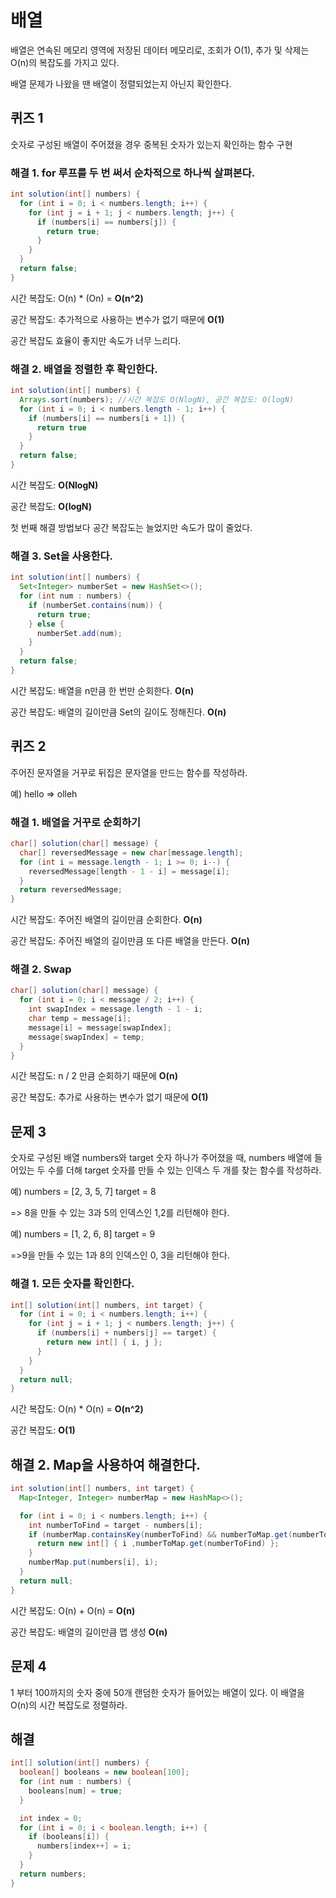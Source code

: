 # 배열
배열은 연속된 메모리 영역에 저장된 데이터 메모리로, 조회가 O(1), 추가 및 삭제는 O(n)의 복잡도를 가지고 있다.

배열 문제가 나왔을 땐 배열이 정렬되었는지 아닌지 확인한다.

## 퀴즈 1
숫자로 구성된 배열이 주어졌을 경우 중복된 숫자가 있는지 확인하는 함수 구현

### 해결 1. for 루프를 두 번 써서 순차적으로 하나씩 살펴본다.

~~~java
int solution(int[] numbers) {
  for (int i = 0; i < numbers.length; i++) {
    for (int j = i + 1; j < numbers.length; j++) {
      if (numbers[i] == numbers[j]) {
        return true;
      }
    }
  }
  return false;
}  
~~~
시간 복잡도: O(n) * (On) = **O(n^2)**

공간 복잡도: 추가적으로 사용하는 변수가 없기 때문에 **O(1)**

공간 복잡도 효율이 좋지만 속도가 너무 느리다.


### 해결 2. 배열을 정렬한 후 확인한다.

~~~java
int solution(int[] numbers) {
  Arrays.sort(numbers); //시간 복잡도 O(NlogN), 공간 복잡도: O(logN)
  for (int i = 0; i < numbers.length - 1; i++) {
    if (numbers[i] == numbers[i + 1]) {
      return true
    }
  }
  return false;
}  
~~~

시간 복잡도: **O(NlogN)**

공간 복잡도: **O(logN)**

첫 번째 해결 방법보다 공간 복잡도는 늘었지만 속도가 많이 줄었다.

### 해결 3. Set을 사용한다.

~~~java
int solution(int[] numbers) {
  Set<Integer> numberSet = new HashSet<>();
  for (int num : numbers) {
    if (numberSet.contains(num)) {
      return true;
    } else {
      numberSet.add(num);
    }
  }
  return false;
}
~~~

시간 복잡도: 배열을 n만큼 한 번만 순회한다. **O(n)**

공간 복잡도: 배열의 길이만큼 Set의 길이도 정해진다. **O(n)**

## 퀴즈 2
주어진 문자열을 거꾸로 뒤집은 문자열을 만드는 함수를 작성하라.

예) hello => olleh

### 해결 1. 배열을 거꾸로 순회하기

~~~java
char[] solution(char[] message) {
  char[] reversedMessage = new char[message.length];
  for (int i = message.length - 1; i >= 0; i--) {
    reversedMessage[length - 1 - i] = message[i];
  }
  return reversedMessage;
}
~~~

시간 복잡도: 주어진 배열의 길이만큼 순회한다. **O(n)**

공간 복잡도: 주어진 배열의 길이만큼 또 다른 배열을 만든다. **O(n)**

### 해결 2. Swap

~~~java
char[] solution(char[] message) {
  for (int i = 0; i < message / 2; i++) {
    int swapIndex = message.length - 1 - i;
    char temp = message[i];
    message[i] = message[swapIndex];
    message[swapIndex] = temp;
  }
}
~~~

시간 복잡도: n / 2 만큼 순회하기 때문에 **O(n)**

공간 복잡도: 추가로 사용하는 변수가 없기 때문에 **O(1)**


## 문제 3
숫자로 구성된 배열 numbers와 target 숫자 하나가 주어졌을 때, numbers 배열에 들어있는 두 수를 더해 target 숫자를 만들 수 있는 인덱스 두 개를 찾는 함수를 작성하라.

예) numbers = [2, 3, 5, 7] target = 8

=> 8을 만들 수 있는 3과 5의 인덱스인 1,2를 리턴해야 한다.

예) numbers = [1, 2, 6, 8] target = 9

=>9을 만들 수 있는 1과 8의 인덱스인 0, 3을 리턴해야 한다.

### 해결 1. 모든 숫자를 확인한다.

~~~java
int[] solution(int[] numbers, int target) {
  for (int i = 0; i < numbers.length; i++) {
    for (int j = i + 1; j < numbers.length; j++) {
      if (numbers[i] + numbers[j] == target) {
        return new int[] { i, j };
      }
    }
  }
  return null;
}
~~~

시간 복잡도: O(n) * O(n) = **O(n^2)**

공간 복잡도: **O(1)**

## 해결 2. Map을 사용하여 해결한다.

~~~java
int solution(int[] numbers, int target) {
  Map<Integer, Integer> numberMap = new HashMap<>();

  for (int i = 0; i < numbers.length; i++) {
    int numberToFind = target - numbers[i];
    if (numberMap.containsKey(numberToFind) && numberToMap.get(numberToFind) != i) {
      return new int[] { i ,numberToMap.get(numberToFind) };
    }
    numberMap.put(numbers[i], i);
  }
  return null;
}
~~~

시간 복잡도: O(n) + O(n) = **O(n)**

공간 복잡도: 배열의 길이만큼 맵 생성 **O(n)**


## 문제 4
1 부터 100까지의 숫자 중에 50개 랜덤한 숫자가 들어있는 배열이 있다. 이 배열을 O(n)의 시간 복잡도로 정렬하라.

## 해결

~~~java
int[] solution(int[] numbers) {
  boolean[] booleans = new boolean[100];
  for (int num : numbers) {
    booleans[num] = true;
  }

  int index = 0;
  for (int i = 0; i < boolean.length; i++) {
    if (booleans[i]) {
      numbers[index++] = i;
    }
  }
  return numbers;
}
~~~